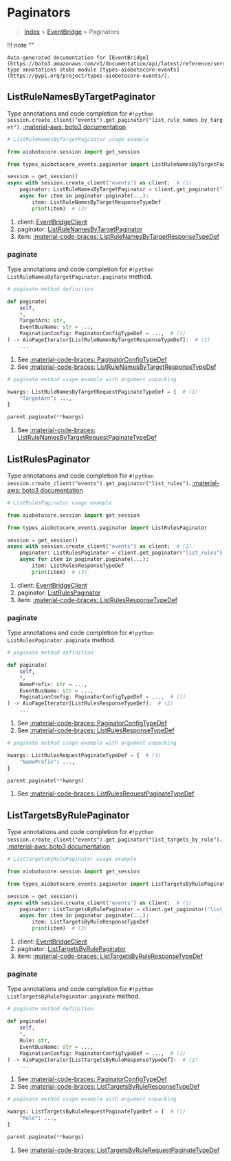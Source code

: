 # Paginators

> [Index](../README.md) > [EventBridge](./README.md) > Paginators

!!! note ""

    Auto-generated documentation for [EventBridge](https://boto3.amazonaws.com/v1/documentation/api/latest/reference/services/events.html#eventbridge)
    type annotations stubs module [types-aiobotocore-events](https://pypi.org/project/types-aiobotocore-events/).

## ListRuleNamesByTargetPaginator

Type annotations and code completion for `#!python session.create_client("events").get_paginator("list_rule_names_by_target")`.
[:material-aws: boto3 documentation](https://boto3.amazonaws.com/v1/documentation/api/latest/reference/services/events/paginator/ListRuleNamesByTarget.html#EventBridge.Paginator.ListRuleNamesByTarget)

```python
# ListRuleNamesByTargetPaginator usage example

from aiobotocore.session import get_session

from types_aiobotocore_events.paginator import ListRuleNamesByTargetPaginator

session = get_session()
async with session.create_client("events") as client:  # (1)
    paginator: ListRuleNamesByTargetPaginator = client.get_paginator("list_rule_names_by_target")  # (2)
    async for item in paginator.paginate(...):
        item: ListRuleNamesByTargetResponseTypeDef
        print(item)  # (3)
```

1. client: [EventBridgeClient](./client.md)
2. paginator: [ListRuleNamesByTargetPaginator](./paginators.md#listrulenamesbytargetpaginator)
3. item: [:material-code-braces: ListRuleNamesByTargetResponseTypeDef](./type_defs.md#listrulenamesbytargetresponsetypedef) 


### paginate

Type annotations and code completion for `#!python ListRuleNamesByTargetPaginator.paginate` method.

```python
# paginate method definition

def paginate(
    self,
    *,
    TargetArn: str,
    EventBusName: str = ...,
    PaginationConfig: PaginatorConfigTypeDef = ...,  # (1)
) -> AioPageIterator[ListRuleNamesByTargetResponseTypeDef]:  # (2)
    ...
```

1. See [:material-code-braces: PaginatorConfigTypeDef](./type_defs.md#paginatorconfigtypedef) 
2. See [:material-code-braces: ListRuleNamesByTargetResponseTypeDef](./type_defs.md#listrulenamesbytargetresponsetypedef) 


```python
# paginate method usage example with argument unpacking

kwargs: ListRuleNamesByTargetRequestPaginateTypeDef = {  # (1)
    "TargetArn": ...,
}

parent.paginate(**kwargs)
```

1. See [:material-code-braces: ListRuleNamesByTargetRequestPaginateTypeDef](./type_defs.md#listrulenamesbytargetrequestpaginatetypedef) 
## ListRulesPaginator

Type annotations and code completion for `#!python session.create_client("events").get_paginator("list_rules")`.
[:material-aws: boto3 documentation](https://boto3.amazonaws.com/v1/documentation/api/latest/reference/services/events/paginator/ListRules.html#EventBridge.Paginator.ListRules)

```python
# ListRulesPaginator usage example

from aiobotocore.session import get_session

from types_aiobotocore_events.paginator import ListRulesPaginator

session = get_session()
async with session.create_client("events") as client:  # (1)
    paginator: ListRulesPaginator = client.get_paginator("list_rules")  # (2)
    async for item in paginator.paginate(...):
        item: ListRulesResponseTypeDef
        print(item)  # (3)
```

1. client: [EventBridgeClient](./client.md)
2. paginator: [ListRulesPaginator](./paginators.md#listrulespaginator)
3. item: [:material-code-braces: ListRulesResponseTypeDef](./type_defs.md#listrulesresponsetypedef) 


### paginate

Type annotations and code completion for `#!python ListRulesPaginator.paginate` method.

```python
# paginate method definition

def paginate(
    self,
    *,
    NamePrefix: str = ...,
    EventBusName: str = ...,
    PaginationConfig: PaginatorConfigTypeDef = ...,  # (1)
) -> AioPageIterator[ListRulesResponseTypeDef]:  # (2)
    ...
```

1. See [:material-code-braces: PaginatorConfigTypeDef](./type_defs.md#paginatorconfigtypedef) 
2. See [:material-code-braces: ListRulesResponseTypeDef](./type_defs.md#listrulesresponsetypedef) 


```python
# paginate method usage example with argument unpacking

kwargs: ListRulesRequestPaginateTypeDef = {  # (1)
    "NamePrefix": ...,
}

parent.paginate(**kwargs)
```

1. See [:material-code-braces: ListRulesRequestPaginateTypeDef](./type_defs.md#listrulesrequestpaginatetypedef) 
## ListTargetsByRulePaginator

Type annotations and code completion for `#!python session.create_client("events").get_paginator("list_targets_by_rule")`.
[:material-aws: boto3 documentation](https://boto3.amazonaws.com/v1/documentation/api/latest/reference/services/events/paginator/ListTargetsByRule.html#EventBridge.Paginator.ListTargetsByRule)

```python
# ListTargetsByRulePaginator usage example

from aiobotocore.session import get_session

from types_aiobotocore_events.paginator import ListTargetsByRulePaginator

session = get_session()
async with session.create_client("events") as client:  # (1)
    paginator: ListTargetsByRulePaginator = client.get_paginator("list_targets_by_rule")  # (2)
    async for item in paginator.paginate(...):
        item: ListTargetsByRuleResponseTypeDef
        print(item)  # (3)
```

1. client: [EventBridgeClient](./client.md)
2. paginator: [ListTargetsByRulePaginator](./paginators.md#listtargetsbyrulepaginator)
3. item: [:material-code-braces: ListTargetsByRuleResponseTypeDef](./type_defs.md#listtargetsbyruleresponsetypedef) 


### paginate

Type annotations and code completion for `#!python ListTargetsByRulePaginator.paginate` method.

```python
# paginate method definition

def paginate(
    self,
    *,
    Rule: str,
    EventBusName: str = ...,
    PaginationConfig: PaginatorConfigTypeDef = ...,  # (1)
) -> AioPageIterator[ListTargetsByRuleResponseTypeDef]:  # (2)
    ...
```

1. See [:material-code-braces: PaginatorConfigTypeDef](./type_defs.md#paginatorconfigtypedef) 
2. See [:material-code-braces: ListTargetsByRuleResponseTypeDef](./type_defs.md#listtargetsbyruleresponsetypedef) 


```python
# paginate method usage example with argument unpacking

kwargs: ListTargetsByRuleRequestPaginateTypeDef = {  # (1)
    "Rule": ...,
}

parent.paginate(**kwargs)
```

1. See [:material-code-braces: ListTargetsByRuleRequestPaginateTypeDef](./type_defs.md#listtargetsbyrulerequestpaginatetypedef) 
